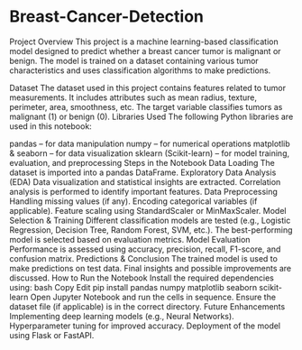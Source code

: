# Breast-Cancer-Detection
Project Overview
This project is a machine learning-based classification model designed to predict whether a breast cancer tumor is malignant or benign. The model is trained on a dataset containing various tumor characteristics and uses classification algorithms to make predictions.

Dataset
The dataset used in this project contains features related to tumor measurements.
It includes attributes such as mean radius, texture, perimeter, area, smoothness, etc.
The target variable classifies tumors as malignant (1) or benign (0).
Libraries Used
The following Python libraries are used in this notebook:

pandas – for data manipulation
numpy – for numerical operations
matplotlib & seaborn – for data visualization
sklearn (Scikit-learn) – for model training, evaluation, and preprocessing
Steps in the Notebook
Data Loading
The dataset is imported into a pandas DataFrame.
Exploratory Data Analysis (EDA)
Data visualization and statistical insights are extracted.
Correlation analysis is performed to identify important features.
Data Preprocessing
Handling missing values (if any).
Encoding categorical variables (if applicable).
Feature scaling using StandardScaler or MinMaxScaler.
Model Selection & Training
Different classification models are tested (e.g., Logistic Regression, Decision Tree, Random Forest, SVM, etc.).
The best-performing model is selected based on evaluation metrics.
Model Evaluation
Performance is assessed using accuracy, precision, recall, F1-score, and confusion matrix.
Predictions & Conclusion
The trained model is used to make predictions on test data.
Final insights and possible improvements are discussed.
How to Run the Notebook
Install the required dependencies using:
bash
Copy
Edit
pip install pandas numpy matplotlib seaborn scikit-learn
Open Jupyter Notebook and run the cells in sequence.
Ensure the dataset file (if applicable) is in the correct directory.
Future Enhancements
Implementing deep learning models (e.g., Neural Networks).
Hyperparameter tuning for improved accuracy.
Deployment of the model using Flask or FastAPI.
